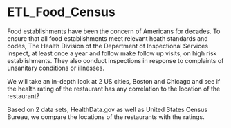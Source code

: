 # ETL_Food_Census

Food establishments have been the concern of Americans for decades.  To ensure that all food establishments meet relevant heath standards and codes, The Health Division of the Department of Inspectional Services inspect, at least once a year and follow make follow up visits, on high risk establishments.  They also conduct inspections in response to complaints of unsanitary conditions or illnesses.


We will take an in-depth look at 2 US cities, Boston and Chicago and see if the health rating of the restaurant has any correlation to the location of the restaurant?  

Based on 2 data sets,  HealthData.gov as well as United States Census Bureau, we compare the locations of the restaurants with the ratings. 


